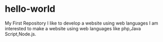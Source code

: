 # hello-world
My First Repository
I like to develop a website using web languages
I am interested to make a website using web languages like php,Java Script,Node.js.
